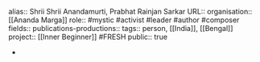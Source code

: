 alias:: Shrii Shrii Anandamurti, Prabhat Rainjan Sarkar
URL::
organisation:: [[Ananda Marga]] 
role:: #mystic #activist #leader #author #composer 
fields::
publications-productions:: 
tags:: person, [[India]], [[Bengal]] 
project:: [[Inner Beginner]] #FRESH 
public:: true

-
